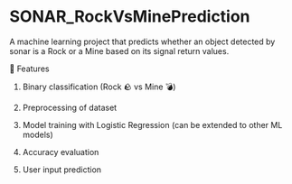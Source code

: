 # SONAR_RockVsMinePrediction
A machine learning project that predicts whether an object detected by sonar is a Rock or a Mine based on its signal return values.

📌 Features

1. Binary classification (Rock 🪨 vs Mine 💣)

2. Preprocessing of dataset

3. Model training with Logistic Regression (can be extended to other ML models)

4. Accuracy evaluation

5. User input prediction



